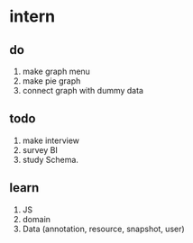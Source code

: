# intern

do
---------
1. make graph menu
2. make pie graph
3. connect graph with dummy data

todo
----------
1. make interview 
2. survey BI
3. study Schema.

learn
-----------
1. JS
2. domain
3. Data (annotation, resource, snapshot, user)

